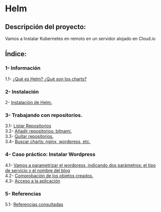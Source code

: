 # Helm

## Descripción del proyecto:
Vamos a Instalar Kubernetes en remoto en un servidor alojado en Cloud.io

## Índice:
### 1- Información
1.1- [ ¿Qué es Helm? ¿Qué son los charts? ](https://github.com/juanglez01/Helm/blob/e30438259e703134eb4dc480f644dc2b67ee7790/1.-%20%C2%BFQu%C3%A9%20es%20Helm%3F%20%C2%BFQu%C3%A9%20son%20los%20charts%3F.md)  
### 2- Instalación
2- [ Instalación de Helm. ](https://github.com/juanglez01/Helm/blob/b7038478b8ab0f4977d6a987dbebc62c20ba4b99/2-%20Instalaci%C3%B3n%20de%20Helm.md)  
### 3- Trabajando con repositorios.  
3.1- [ Listar Repositorios ](https://github.com/juanglez01/Helm/blob/bbaf5a5b4340b75cf4acfa21ca3ea8418b358743/3.1-%20Listar%20Repositorios.md)  
3.2- [ Añadir repositorios: bitnami. ](https://github.com/juanglez01/Helm/blob/bbaf5a5b4340b75cf4acfa21ca3ea8418b358743/3.2-%20A%C3%B1adir%20repositorios:%20bitnami.md)  
3.3- [ Quitar repositorios. ](https://github.com/juanglez01/Helm/blob/3ea28b09c56650047b9a95e0cd9c34d1d64effcd/3.3-%20Quitar%20repositorios.md)  
3.4- [ Buscar charts: nginx, wordpress, etc. ](https://github.com/juanglez01/Helm/blob/d4872c8abc74b936f79f1520047bc802c3f49241/3.4-%20Buscar%20charts:%20nginx,%20wordpress,%20etc.md)  
 ### 4- Caso práctico: Instalar Wordpress  
4.1- [ Vamos a parametrizar el wordpress, indicando dos parámetros: el tipo de servicio y el nombre del blog ](https://github.com/juanglez01/Helm/blob/127d3b7a21d3f1eb6f3e2c5561f5eb2d3a40c61d/4.1-%20Vamos%20a%20parametrizar%20el%20wordpress,%20indicando%20dos%20par%C3%A1metros:%20el%20tipo%20de%20servicio%20y%20el%20nombre%20del%20blog%20.md)  
4.2- [ Comprobación de los objetos creados. ](https://github.com/juanglez01/Helm/blob/22ce105b90273252c06ce5dda0fbd5951b0e76b9/4.2-%20Comprobaci%C3%B3n%20de%20los%20objetos%20creados.md)  
4.3- [ Acceso a la aplicación ](https://github.com/juanglez01/Helm/blob/8f675a62d8d177d0c95876263eeae963ae0bc6a0/4.3-%20Acceso%20a%20la%20aplicaci%C3%B3n.md)  
### 5- Referencias  
5.1- [ Referencias consultadas ]()  
